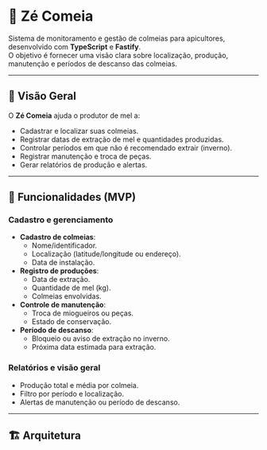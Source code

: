 # 🐝 Zé Comeia

Sistema de monitoramento e gestão de colmeias para apicultores, desenvolvido com **TypeScript** e **Fastify**.  
O objetivo é fornecer uma visão clara sobre localização, produção, manutenção e períodos de descanso das colmeias.

---

## 📌 Visão Geral
O **Zé Comeia** ajuda o produtor de mel a:
- Cadastrar e localizar suas colmeias.
- Registrar datas de extração de mel e quantidades produzidas.
- Controlar períodos em que não é recomendado extrair (inverno).
- Registrar manutenção e troca de peças.
- Gerar relatórios de produção e alertas.

---

## 🎯 Funcionalidades (MVP)

### Cadastro e gerenciamento
- **Cadastro de colmeias**:
  - Nome/identificador.
  - Localização (latitude/longitude ou endereço).
  - Data de instalação.
- **Registro de produções**:
  - Data de extração.
  - Quantidade de mel (kg).
  - Colmeias envolvidas.
- **Controle de manutenção**:
  - Troca de miogueiros ou peças.
  - Estado de conservação.
- **Período de descanso**:
  - Bloqueio ou aviso de extração no inverno.
  - Próxima data estimada para extração.

### Relatórios e visão geral
- Produção total e média por colmeia.
- Filtro por período e localização.
- Alertas de manutenção ou período de descanso.

---

## 🏗 Arquitetura

